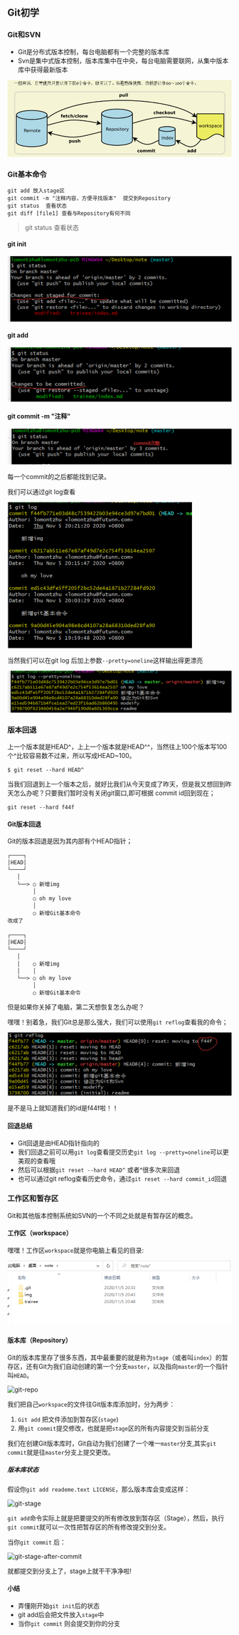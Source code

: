 ## Git初学

### Git和SVN

+ Git是分布式版本控制，每台电脑都有一个完整的版本库
+ Svn是集中式版本控制，版本库集中在中央，每台电脑需要联网，从集中版本库中获得最新版本

![](../img/image-20201105174604425.png)

### Git基本命令

```text
git add 放入stage区
git commit -m "注释内容，方便寻找版本"  提交到Repository
git status  查看状态
git diff [file1] 查看与Repository有何不同
```

> git status 查看状态

#### git init

![image-20201105201733015](../img/image-20201105201733015.png)

#### git add

![image-20201105201759185](../img/image-20201105201759185.png)

#### git commit -m "注释"

![image-20201105201903425](../img/image-20201105201903425.png)

每一个commit的之后都能找到记录。

我们可以通过git log查看

![image-20201105202411472](../img/image-20201105202411472.png)

当然我们可以在git log 后加上参数`--pretty=oneline`这样输出得更漂亮

![image-20201105202656222](../img/image-20201105202656222.png)

### 版本回退

上一个版本就是HEAD^，上上一个版本就是HEAD^^，当然往上100个版本写100个^比较容易数不过来，所以写成HEAD~100。

```
$ git reset --hard HEAD^
```

当我们回退到上一个版本之后，就好比我们从今天变成了昨天，但是我又想回到昨天怎么办呢？只要我们暂时没有关闭git窗口,即可根据 commit id回到现在；

```text
git reset --hard f44f
```

#### Git版本回退

Git的版本回退是因为其内部有个HEAD指针；

```ascii
┌────┐
│HEAD│
└────┘
   │
   └──> ○ 新增img
        │
        ○ oh my love
        │
        ○ 新增Git基本命令
改成了
        
┌────┐
│HEAD│
└────┘
   │
   │    ○ 新增img
   │    │
   └──> ○ oh my love
        │
        ○ 新增Git基本命令
```

但是如果你关掉了电脑，第二天想恢复怎么办呢？

嘿嘿！别着急，我们Git总是那么强大，我们可以使用`git reflog`查看我的命令；

![image-20201105204329495](../img/image-20201105204329495.png)

是不是马上就知道我们的id是f44f啦！！

#### 回退总结

+ Git回退是由HEAD指针指向的
+ 我们回退之前可以用`git log`查看提交历史`git log --pretty=oneline`可以更美观的查看哦
+ 然后可以根据`git reset --hard HEAD^` 或者^很多次来回退
+ 也可以通过git reflog查看历史命令，通过`git reset --hard commit_id`回退

### 工作区和暂存区

Git和其他版本控制系统如SVN的一个不同之处就是有暂存区的概念。

#### 工作区（workspace）

嘿嘿！工作区`workspace`就是你电脑上看见的目录:

![image-20201105204845910](../img/image-20201105204845910.png)

#### 版本库（Repository）

Git的版本库里存了很多东西，其中最重要的就是称为`stage`（或者叫`index`）的暂存区，还有Git为我们自动创建的第一个分支`master`，以及指向`master`的一个指针叫`HEAD`。

![git-repo](https://www.liaoxuefeng.com/files/attachments/919020037470528/0)

我们把自己`workspace`的文件往Git版本库添加时，分为两步：

1. `Git add` 把文件添加到暂存区(`stage`)
2. 用`git commit`提交修改，也就是把`stage`区的所有内容提交到当前分支

我们在创建Git版本库时，Git自动为我们创建了一个唯一`master`分支,其实`git commit`就是往`master`分支上提交更改。

##### 版本库状态

假设你`git add reademe.text LICENSE`，那么版本库会变成这样：

![git-stage](https://www.liaoxuefeng.com/files/attachments/919020074026336/0)

`git add`命令实际上就是把要提交的所有修改放到暂存区（Stage），然后，执行`git commit`就可以一次性把暂存区的所有修改提交到分支。

当你`git commit` 后：

![git-stage-after-commit](https://www.liaoxuefeng.com/files/attachments/919020100829536/0)

就都提交到分支上了，stage上就干干净净啦!

#### 小结

+ 弄懂刚开始`git init`后的状态
+ git add后会把文件放入`stage`中
+ 当你`git commit` 则会提交到你的分支